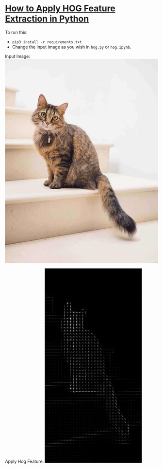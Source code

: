 # [How to Apply HOG Feature Extraction in Python](https://www.thepythoncode.com/article/hog-feature-extraction-in-python)
To run this:
- `pip3 install -r requirements.txt`
- Change the input image as you wish in `hog.py` or `hog.ipynb`.

Input Image:
![Cat_Image](https://github.com/PanduDcau/PythonDeepSource/blob/main/Hog%20Feature%20Extraction/Images/cat.jpg)

Apply Hog Feature:
![Hog](https://github.com/PanduDcau/PythonDeepSource/blob/main/Hog%20Feature%20Extraction/Images/hog_image.jpg)
